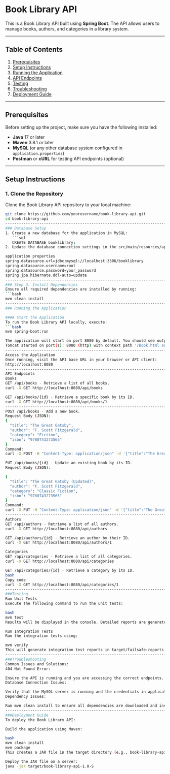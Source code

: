 # Book Library API

This is a Book Library API built using **Spring Boot**. The API allows users to manage books, authors, and categories in a library system.

---

## Table of Contents

1. [Prerequisites](#prerequisites)
2. [Setup Instructions](#setup-instructions)
3. [Running the Application](#running-the-application)
4. [API Endpoints](#api-endpoints)
5. [Testing](#testing)
6. [Troubleshooting](#troubleshooting)
7. [Deployment Guide](#deployment-guide)

---

## Prerequisites

Before setting up the project, make sure you have the following installed:

- **Java** 17 or later
- **Maven** 3.8.1 or later
- **MySQL** (or any other database system configured in `application.properties`)
- **Postman** or **cURL** for testing API endpoints (optional)

---

## Setup Instructions

### 1. Clone the Repository

Clone the Book Library API repository to your local machine:

```bash
git clone https://github.com/yourusername/book-library-api.git
cd book-library-api
-----------------------------------------------------------------------------------------
### Database Setup
1. Create a new database for the application in MySQL:
   ```sql
   CREATE DATABASE booklibrary;
2. Update the database connection settings in the src/main/resources/application.properties file:

application properties
spring.datasource.url=jdbc:mysql://localhost:3306/booklibrary
spring.datasource.username=root
spring.datasource.password=your_password
spring.jpa.hibernate.ddl-auto=update
------------------------------------------------------------------------------------------------
### Step 3: Install Dependencies
Ensure all required dependencies are installed by running:
```bash
mvn clean install
---------------------------------------------------------------------------------------------
### Running the Application

#### Start the Application
To run the Book Library API locally, execute:
```bash
mvn spring-boot:run

The application will start on port 8080 by default. You should see output similar to:
Tomcat started on port(s): 8080 (http) with context path '/Book.html and /User.html'
--------------------------------------------------------------------------------------------------
Access the Application
Once running, visit the API base URL in your browser or API client:
http://localhost:8080
----------------------------------------------------------------------------------------------------
API Endpoints
Books
GET /api/books - Retrieve a list of all books.
curl -X GET http://localhost:8080/api/books

GET /api/books/{id} - Retrieve a specific book by its ID.
curl -X GET http://localhost:8080/api/books/1
----------------------------------------------------------------------------------------------
POST /api/books - Add a new book.
Request Body (JSON):
{
  "title": "The Great Gatsby",
  "author": "F. Scott Fitzgerald",
  "category": "Fiction",
  "isbn": "9780743273565"
}
Command:
curl -X POST -H "Content-Type: application/json" -d '{"title":"The Great Gatsby","author":"F. Scott Fitzgerald","category":"Fiction","isbn":"9780743273565"}' http://localhost:8080/api/books

PUT /api/books/{id} - Update an existing book by its ID.
Request Body (JSON):

{
  "title": "The Great Gatsby (Updated)",
  "author": "F. Scott Fitzgerald",
  "category": "Classic Fiction",
  "isbn": "9780743273565"
}
Command:
curl -X PUT -H "Content-Type: application/json" -d '{"title":"The Great Gatsby (Updated)","author":"F. Scott Fitzgerald","category":"Classic Fiction","isbn":"9780743273565"}' http://localhost:8080/api/books/1
------------------------------------------------------------------------------------------------------------------------------------------------------
Authors
GET /api/authors - Retrieve a list of all authors.
curl -X GET http://localhost:8080/api/authors

GET /api/authors/{id} - Retrieve an author by their ID.
curl -X GET http://localhost:8080/api/authors/1

Categories
GET /api/categories - Retrieve a list of all categories.
curl -X GET http://localhost:8080/api/categories

GET /api/categories/{id} - Retrieve a category by its ID.
bash
Copy code
curl -X GET http://localhost:8080/api/categories/1
------------------------------------------------------------------------------------------------------------------------------------------------------------------
###Testing
Run Unit Tests
Execute the following command to run the unit tests:

bash
mvn test
Results will be displayed in the console. Detailed reports are generated in the target/test-classes directory.

Run Integration Tests
Run the integration tests using:

mvn verify
This will generate integration test reports in target/failsafe-reports.
------------------------------------------------------------------------------------------------------------------------------------------------------------------
###Troubleshooting
Common Issues and Solutions:
404 Not Found Error:

Ensure the API is running and you are accessing the correct endpoints.
Database Connection Issues:

Verify that the MySQL server is running and the credentials in application.properties are correct.
Dependency Issues:

Run mvn clean install to ensure all dependencies are downloaded and installed.
--------------------------------------------------------------------------------------------------------------------------------------------------------------------
###Deployment Guide
To deploy the Book Library API:

Build the application using Maven:

bash
mvn clean install
mvn package
This creates a JAR file in the target directory (e.g., book-library-api-1.0-SNAPSHOT.jar).

Deploy the JAR file on a server:
java -jar target/book-library-api-1.0-S





